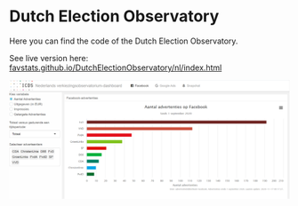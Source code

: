 Dutch Election Observatory
================

Here you can find the code of the Dutch Election Observatory.

See live version here: [favstats.github.io/DutchElectionObservatory/nl/index.html](https://favstats.github.io/DutchElectionObservatory/nl/index.html)

![](images/dashboard_screenshot.png)
